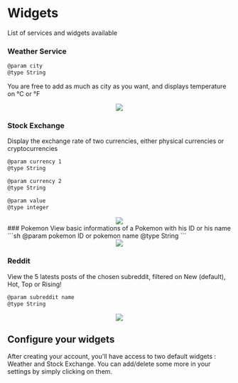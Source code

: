 # Widgets

List of services and widgets available

### Weather Service

```sh
@param city
@type String
```
You are free to add as much as city as you want, and displays temperature on °C or °F
<div style="text-align:center"><img src="https://media.discordapp.net/attachments/508438109482909696/645750314582016012/unknown.png" /></div>

### Stock Exchange
Display the exchange rate of two currencies, either physical currencies or cryptocurrencies
```sh
@param currency 1
@type String

@param currency 2
@type String

@param value
@type integer
```
<div style="text-align:center;"><img src="https://media.discordapp.net/attachments/508438109482909696/645751754423533605/unknown.png" /></div>
### Pokemon
View basic informations of a Pokemon with his ID or his name
```sh
@param pokemon ID or pokemon name
@type String
```
<div style="text-align:center"><img src="https://media.discordapp.net/attachments/508438109482909696/645750156414681099/unknown.png?width=354&height=468" /></div>

### Reddit
View the 5 latests posts of the chosen subreddit, filtered on New (default), Hot, Top or Rising!
```sh
@param subreddit name
@type String
```
<div style="text-align:center"><img src="https://media.discordapp.net/attachments/508438109482909696/645752122842939413/unknown.png?width=274&height=468" /></div>


## Configure your widgets

After creating your account, you'll have access to two default widgets : Weather and Stock Exchange. You can add/delete some more in your settings by simply clicking on them.